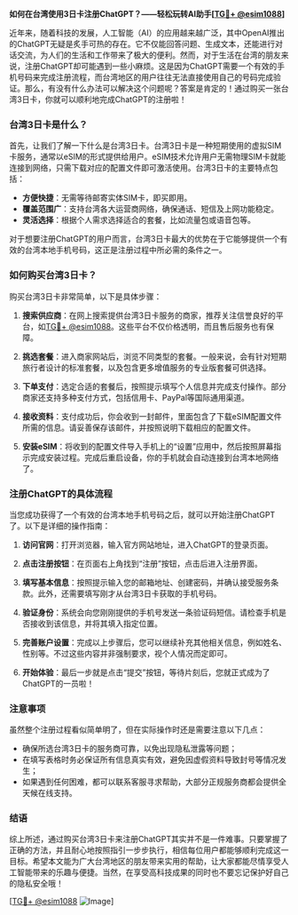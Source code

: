 **如何在台湾使用3日卡注册ChatGPT？——轻松玩转AI助手[[TG💪+ @esim1088](https://t.me/s/esim1088)]**

近年来，随着科技的发展，人工智能（AI）的应用越来越广泛，其中OpenAI推出的ChatGPT无疑是炙手可热的存在。它不仅能回答问题、生成文本，还能进行对话交流，为人们的生活和工作带来了极大的便利。然而，对于生活在台湾的朋友来说，注册ChatGPT却可能遇到一些小麻烦。这是因为ChatGPT需要一个有效的手机号码来完成注册流程，而台湾地区的用户往往无法直接使用自己的号码完成验证。那么，有没有什么办法可以解决这个问题呢？答案是肯定的！通过购买一张台湾3日卡，你就可以顺利地完成ChatGPT的注册啦！

### 台湾3日卡是什么？

首先，让我们了解一下什么是台湾3日卡。台湾3日卡是一种短期使用的虚拟SIM卡服务，通常以eSIM的形式提供给用户。eSIM技术允许用户无需物理SIM卡就能连接到网络，只需下载对应的配置文件即可激活使用。台湾3日卡的主要特点包括：

- **方便快捷**：无需等待邮寄实体SIM卡，即买即用。
- **覆盖范围广**：支持台湾各大运营商网络，确保通话、短信及上网功能稳定。
- **灵活选择**：根据个人需求选择适合的套餐，比如流量包或语音包等。

对于想要注册ChatGPT的用户而言，台湾3日卡最大的优势在于它能够提供一个有效的台湾本地手机号码，这正是注册过程中所必需的条件之一。

### 如何购买台湾3日卡？

购买台湾3日卡非常简单，以下是具体步骤：

1. **搜索供应商**：在网上搜索提供台湾3日卡服务的商家，推荐关注信誉良好的平台，如[TG💪+ @esim1088](https://t.me/s/esim1088)。这些平台不仅价格透明，而且售后服务也有保障。

2. **挑选套餐**：进入商家网站后，浏览不同类型的套餐。一般来说，会有针对短期旅行者设计的标准套餐，以及包含更多增值服务的专业版套餐可供选择。

3. **下单支付**：选定合适的套餐后，按照提示填写个人信息并完成支付操作。部分商家还支持多种支付方式，包括信用卡、PayPal等国际通用渠道。

4. **接收资料**：支付成功后，你会收到一封邮件，里面包含了下载eSIM配置文件所需的信息。请妥善保存该邮件，并按照说明下载相应的配置文件。

5. **安装eSIM**：将收到的配置文件导入手机上的“设置”应用中，然后按照屏幕指示完成安装过程。完成后重启设备，你的手机就会自动连接到台湾本地网络了。

### 注册ChatGPT的具体流程

当您成功获得了一个有效的台湾本地手机号码之后，就可以开始注册ChatGPT了。以下是详细的操作指南：

1. **访问官网**：打开浏览器，输入官方网站地址，进入ChatGPT的登录页面。

2. **点击注册按钮**：在页面右上角找到“注册”按钮，点击后进入注册界面。

3. **填写基本信息**：按照提示输入您的邮箱地址、创建密码，并确认接受服务条款。此外，还需要填写刚才从台湾3日卡获取的手机号码。

4. **验证身份**：系统会向您刚刚提供的手机号发送一条验证码短信。请检查手机是否接收到该信息，并将其填入指定位置。

5. **完善账户设置**：完成以上步骤后，您可以继续补充其他相关信息，例如姓名、性别等。不过这些内容并非强制要求，视个人情况而定即可。

6. **开始体验**：最后一步就是点击“提交”按钮，等待片刻后，您就正式成为了ChatGPT的一员啦！

### 注意事项

虽然整个注册过程看似简单明了，但在实际操作时还是需要注意以下几点：

- 确保所选台湾3日卡的服务商可靠，以免出现隐私泄露等问题；
- 在填写表格时务必保证所有信息真实有效，避免因虚假资料导致封号等情况发生；
- 如果遇到任何困难，都可以联系客服寻求帮助，大部分正规服务商都会提供全天候在线支持。

### 结语

综上所述，通过购买台湾3日卡来注册ChatGPT其实并不是一件难事。只要掌握了正确的方法，并且耐心地按照指引一步步执行，相信每位用户都能够顺利完成这一目标。希望本文能为广大台湾地区的朋友带来实用的帮助，让大家都能尽情享受人工智能带来的乐趣与便捷。当然，在享受高科技成果的同时也不要忘记保护好自己的隐私安全哦！

[[TG💪+ @esim1088](https://t.me/s/esim1088) ![Image](https://i.postimg.cc/4NQfJmqS/Snipaste-2025-05-13-00-14-12.png)]